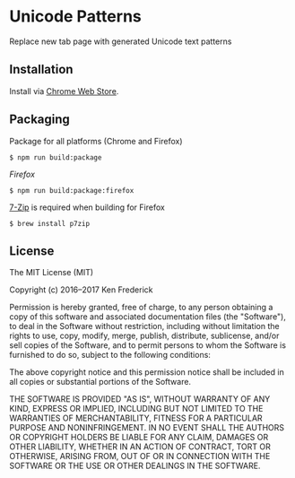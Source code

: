 Unicode Patterns
==============

Replace new tab page with generated Unicode text patterns



Installation
-------------

Install via [Chrome Web Store](https://chrome.google.com/webstore/detail/unicode-patterns/kpojnenkeikgfiadhgbbnmdkginfeioa).



Packaging
-------------

Package for all platforms (Chrome and Firefox)

```
$ npm run build:package
```


*Firefox*

```
$ npm run build:package:firefox
```

[7-Zip](http://www.7-zip.org/) is required when building for Firefox

```
$ brew install p7zip
```



License
-------------
The MIT License (MIT)

Copyright (c) 2016–2017 Ken Frederick

Permission is hereby granted, free of charge, to any person obtaining a copy of this software and associated documentation files (the "Software"), to deal in the Software without restriction, including without limitation the rights to use, copy, modify, merge, publish, distribute, sublicense, and/or sell copies of the Software, and to permit persons to whom the Software is furnished to do so, subject to the following conditions:

The above copyright notice and this permission notice shall be included in all copies or substantial portions of the Software.

THE SOFTWARE IS PROVIDED "AS IS", WITHOUT WARRANTY OF ANY KIND, EXPRESS OR IMPLIED, INCLUDING BUT NOT LIMITED TO THE WARRANTIES OF MERCHANTABILITY, FITNESS FOR A PARTICULAR PURPOSE AND NONINFRINGEMENT. IN NO EVENT SHALL THE AUTHORS OR COPYRIGHT HOLDERS BE LIABLE FOR ANY CLAIM, DAMAGES OR OTHER LIABILITY, WHETHER IN AN ACTION OF CONTRACT, TORT OR OTHERWISE, ARISING FROM, OUT OF OR IN CONNECTION WITH THE SOFTWARE OR THE USE OR OTHER DEALINGS IN THE SOFTWARE.
